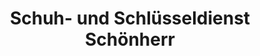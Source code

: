 ---
title: "Schuh- und Schlüsseldienst Schönherr"
url: /braunschweig/schuh-und-schluesseldienst-schoenherr/
shop: Schlüsseldienst
---